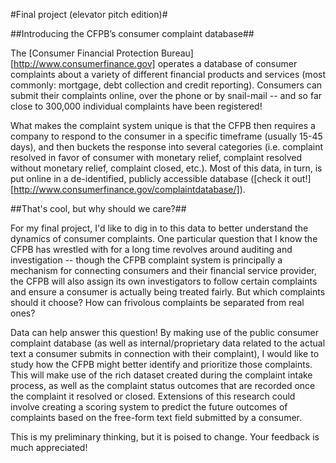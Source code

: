 #Final project (elevator pitch edition)#

##Introducing the CFPB’s consumer complaint database##

The [Consumer Financial Protection Bureau][http://www.consumerfinance.gov] operates a database of consumer complaints about a variety of different financial products and services (most commonly: mortgage, debt collection and credit reporting). Consumers can submit their complaints online, over the phone or by snail-mail -- and so far close to 300,000 individual complaints have been registered!

What makes the complaint system unique is that the CFPB then requires a company to respond to the consumer in a specific timeframe (usually 15-45 days), and then buckets the response into several categories (i.e. complaint resolved in favor of consumer with monetary relief, complaint resolved without monetary relief, complaint closed, etc.). Most of this data, in turn, is put online in a de-identified, publicly accessible database ([check it out!][http://www.consumerfinance.gov/complaintdatabase/]). 

##That's cool, but why should we care?##

For my final project, I'd like to dig in to this data to better understand the dynamics of consumer complaints. One particular question that I know the CFPB has wrestled with for a long time revolves around auditing and investigation -- though the CFPB complaint system is principally a mechanism for connecting consumers and their financial service provider, the CFPB will also assign its own investigators to follow certain complaints and ensure a consumer is actually being treated fairly. But which complaints should it choose? How can frivolous complaints be separated from real ones? 

Data can help answer this question! By making use of the public consumer complaint database (as well as internal/proprietary data related to the actual text a consumer submits in connection with their complaint), I would like to study how the CFPB might better identify and prioritize those complaints. This will make use of the rich dataset created during the complaint intake process, as well as the complaint status outcomes that are recorded once the complaint it resolved or closed. Extensions of this research could involve creating a scoring system to predict the future outcomes of complaints based on the free-form text field submitted by a consumer.

This is my preliminary thinking, but it is poised to change. Your feedback is much appreciated!

